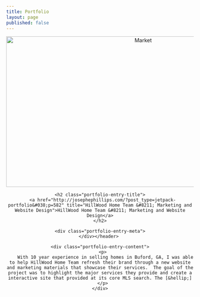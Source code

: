 ```yaml
---
title: Portfolio
layout: page
published: false
---
```

<div class="jetpack-portfolio-shortcode column-2">
  <div class="portfolio-entry portfolio-entry-column-2 portfolio-entry-mobile-first-item-row portfolio-entry-first-item-row">
    <header class="portfolio-entry-header"> <a class="portfolio-featured-image" href="http://josephephillips.com/?post_type=jetpack-portfolio&#038;p=582"><img width="720" height="405" src="http://josephephillips.com/wp-content/uploads/2015/10/Market.jpg" class="attachment-large wp-post-image" alt="Market" /></a> 
    
    <h2 class="portfolio-entry-title">
      <a href="http://josephephillips.com/?post_type=jetpack-portfolio&#038;p=582" title="HillWood Home Team &#8211; Marketing and Website Design">HillWood Home Team &#8211; Marketing and Website Design</a>
    </h2>
    
    <div class="portfolio-entry-meta">
    </div></header> 
    
    <div class="portfolio-entry-content">
      <p>
        With 10 year experience in selling homes in Buford, GA, I was able to help HillWood Home Team refresh their brand through a new website and marketing materials that showcase their services.  The goal of the project was to highlight the major services they provide and create a interactive site that provided at its core MLS search. The [&hellip;]
      </p>
    </div>
  </div>
  
  <!-- close .portfolio-entry -->
</div>

<!-- close .jetpack-portfolio -->